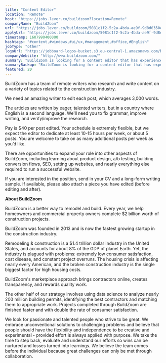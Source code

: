 ```yaml
---
title: "Content Editor"
location: "Remote"
host: "https://jobs.lever.co/buildzoom?location=Remote"
companyName: "BuildZoom"
url: "https://jobs.lever.co/buildzoom/5081c1f2-5c2a-4bda-ae9f-9d8d0350ea01"
applyUrl: "https://jobs.lever.co/buildzoom/5081c1f2-5c2a-4bda-ae9f-9d8d0350ea01/apply"
timestamp: 1607990400000
hashtags: "#content,#windows,#ui/ux,#management,#office,#English"
jobType: "other"
logoUrl: "https://jobboard-logos-bucket.s3.eu-central-1.amazonaws.com/buildzoom"
companyWebsite: "http://www.buildzoom.com/"
summary: "BuildZoom is looking for a content editor that has experience in: experience in: #content, #windows, #ui/ux."
summaryBackup: "BuildZoom is looking for a content editor that has experience in: #content, #windows, #ui/ux."
featured: 20
---
```


BuildZoom has a team of remote writers who research and write content on a variety of topics related to the construction industry. 

We need an amazing writer to edit each post, which averages 3,000 words.

The articles are written by eager, talented writers, but in a country where English is a second language. We'll need you to fix grammar, improve writing, and verify/improve the research.

Pay is $40 per post edited. Your schedule is extremely flexible, but we expect the editor to dedicate at least 10-15 hours per week, or about 5 posts. You are welcome to take on as many additional posts per week as you’d like. 

There are opportunities to expand your role into other aspects of BuildZoom, including learning about product design, a/b testing, building conversion flows, SEO, setting up websites, and nearly everything else required to run a successful website.

If you are interested in the position, send in your CV and a long-form writing sample. If available, please also attach a piece you have edited (before editing and after).

**About BuildZoom**

BuildZoom is a better way to remodel and build. Every year, we help homeowners and commercial property owners complete $2 billion worth of construction projects.

BuildZoom was founded in 2013 and is now the fastest growing startup in the construction industry.

Remodeling & construction is a $1.4 trillion dollar industry in the United States, and accounts for about 8% of the GDP of planet Earth. Yet, the industry is plagued with problems: extremely low consumer satisfaction, cost disease, and constant project overruns. The housing crisis is affecting nearly every American, and the broken construction industry is the single biggest factor for high housing costs.

BuildZoom's marketplace approach brings contractors online, creates transparency, and rewards quality work. 

The other half of our strategy involves using data science to analyze nearly 200 million building permits, identifying the best contractors and matching them to appropriate work. Projects completed through BuildZoom are finished faster and with double the rate of consumer satisfaction.

We look for passionate and talented people who strive to be great. We embrace unconventional solutions to challenging problems and believe that people should have the flexibility and independence to be creative and experimental - provided effort is always applied with purpose. We take the time to step back, evaluate and understand our efforts so wins can be nurtured and losses turned into learnings. We believe the team comes before the individual because great challenges can only be met through collaboration.
